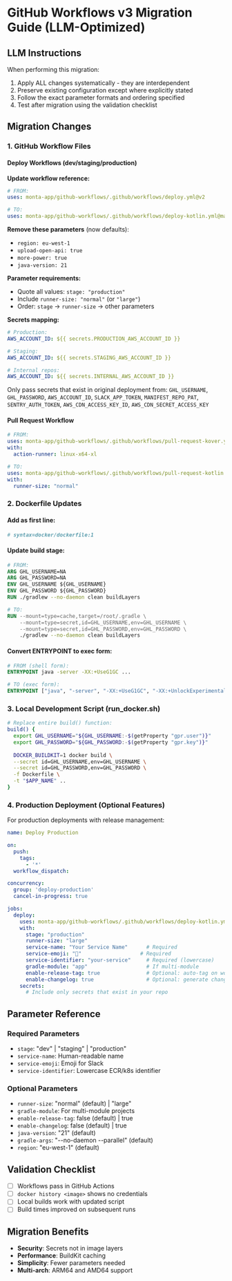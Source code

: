 # GitHub Workflows v3 Migration Guide (LLM-Optimized)

## LLM Instructions

When performing this migration:
1. Apply ALL changes systematically - they are interdependent
2. Preserve existing configuration except where explicitly stated
3. Follow the exact parameter formats and ordering specified
4. Test after migration using the validation checklist

## Migration Changes

### 1. GitHub Workflow Files

#### Deploy Workflows (dev/staging/production)

**Update workflow reference:**
```yaml
# FROM:
uses: monta-app/github-workflows/.github/workflows/deploy.yml@v2

# TO:
uses: monta-app/github-workflows/.github/workflows/deploy-kotlin.yml@main
```

**Remove these parameters** (now defaults):
- `region: eu-west-1`
- `upload-open-api: true`
- `more-power: true`
- `java-version: 21`

**Parameter requirements:**
- Quote all values: `stage: "production"`
- Include `runner-size: "normal"` (or `"large"`)
- Order: `stage` → `runner-size` → other parameters

**Secrets mapping:**
```yaml
# Production:
AWS_ACCOUNT_ID: ${{ secrets.PRODUCTION_AWS_ACCOUNT_ID }}

# Staging:
AWS_ACCOUNT_ID: ${{ secrets.STAGING_AWS_ACCOUNT_ID }}

# Internal repos:
AWS_ACCOUNT_ID: ${{ secrets.INTERNAL_AWS_ACCOUNT_ID }}
```

Only pass secrets that exist in original deployment from:
`GHL_USERNAME`, `GHL_PASSWORD`, `AWS_ACCOUNT_ID`, `SLACK_APP_TOKEN`, `MANIFEST_REPO_PAT`, `SENTRY_AUTH_TOKEN`, `AWS_CDN_ACCESS_KEY_ID`, `AWS_CDN_SECRET_ACCESS_KEY`

#### Pull Request Workflow

```yaml
# FROM:
uses: monta-app/github-workflows/.github/workflows/pull-request-kover.yml@v2
with:
  action-runner: linux-x64-xl

# TO:
uses: monta-app/github-workflows/.github/workflows/pull-request-kotlin.yml@main
with:
  runner-size: "normal"
```

### 2. Dockerfile Updates

#### Add as first line:
```dockerfile
# syntax=docker/dockerfile:1
```

#### Update build stage:
```dockerfile
# FROM:
ARG GHL_USERNAME=NA
ARG GHL_PASSWORD=NA
ENV GHL_USERNAME ${GHL_USERNAME}
ENV GHL_PASSWORD ${GHL_PASSWORD}
RUN ./gradlew --no-daemon clean buildLayers

# TO:
RUN --mount=type=cache,target=/root/.gradle \
    --mount=type=secret,id=GHL_USERNAME,env=GHL_USERNAME \
    --mount=type=secret,id=GHL_PASSWORD,env=GHL_PASSWORD \
    ./gradlew --no-daemon clean buildLayers
```

#### Convert ENTRYPOINT to exec form:
```dockerfile
# FROM (shell form):
ENTRYPOINT java -server -XX:+UseG1GC ...

# TO (exec form):
ENTRYPOINT ["java", "-server", "-XX:+UseG1GC", "-XX:+UnlockExperimentalVMOptions", "-XX:+UseContainerSupport", "-XX:InitialRAMPercentage=50", "-XX:MaxRAMPercentage=75", "-XX:+UseStringDeduplication", "-jar", "/home/app/application.jar"]
```

### 3. Local Development Script (run_docker.sh)

```bash
# Replace entire build() function:
build() {
  export GHL_USERNAME="${GHL_USERNAME:-$(getProperty "gpr.user")}"
  export GHL_PASSWORD="${GHL_PASSWORD:-$(getProperty "gpr.key")}"
  
  DOCKER_BUILDKIT=1 docker build \
  --secret id=GHL_USERNAME,env=GHL_USERNAME \
  --secret id=GHL_PASSWORD,env=GHL_PASSWORD \
  -f Dockerfile \
  -t "$APP_NAME" ..
}
```

### 4. Production Deployment (Optional Features)

For production deployments with release management:

```yaml
name: Deploy Production

on:
  push:
    tags:
      - '*'
  workflow_dispatch:

concurrency:
  group: 'deploy-production'
  cancel-in-progress: true

jobs:
  deploy:
    uses: monta-app/github-workflows/.github/workflows/deploy-kotlin.yml@main
    with:
      stage: "production"
      runner-size: "large"
      service-name: "Your Service Name"      # Required
      service-emoji: "🚀"                   # Required
      service-identifier: "your-service"     # Required (lowercase)
      gradle-module: "app"                   # If multi-module
      enable-release-tag: true               # Optional: auto-tag on workflow_dispatch
      enable-changelog: true                 # Optional: generate changelog
    secrets:
      # Include only secrets that exist in your repo
```

## Parameter Reference

### Required Parameters
- `stage`: "dev" | "staging" | "production"
- `service-name`: Human-readable name
- `service-emoji`: Emoji for Slack
- `service-identifier`: Lowercase ECR/k8s identifier

### Optional Parameters
- `runner-size`: "normal" (default) | "large"
- `gradle-module`: For multi-module projects
- `enable-release-tag`: false (default) | true
- `enable-changelog`: false (default) | true
- `java-version`: "21" (default)
- `gradle-args`: "--no-daemon --parallel" (default)
- `region`: "eu-west-1" (default)

## Validation Checklist

- [ ] Workflows pass in GitHub Actions
- [ ] `docker history <image>` shows no credentials
- [ ] Local builds work with updated script
- [ ] Build times improved on subsequent runs

## Migration Benefits

- **Security**: Secrets not in image layers
- **Performance**: BuildKit caching
- **Simplicity**: Fewer parameters needed
- **Multi-arch**: ARM64 and AMD64 support
